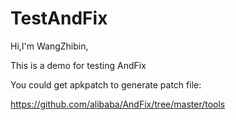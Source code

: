 # TestAndFix
Hi,I'm WangZhibin,


This is a demo for testing AndFix

You could get apkpatch to generate patch file:

https://github.com/alibaba/AndFix/tree/master/tools
